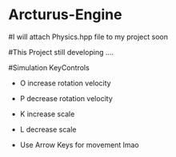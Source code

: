 # Arcturus-Engine



#I will attach Physics.hpp file to my project soon

#This Project still developing ....

#Simulation KeyControls
- O increase rotation velocity
- P decrease rotation velocity

- K increase scale
- L decrease scale

- Use Arrow Keys for movement lmao
